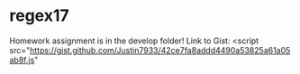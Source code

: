# regex17
Homework assignment is in the develop folder!
Link to Gist: <script src="https://gist.github.com/Justin7933/42ce7fa8addd4490a53825a61a05ab8f.js"
